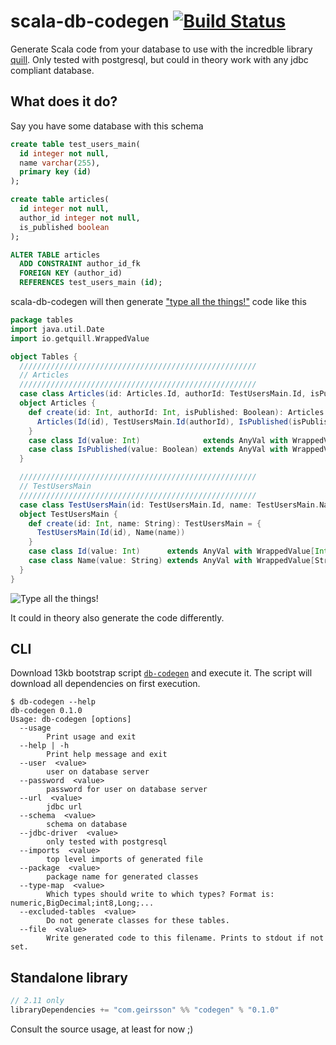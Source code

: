 # scala-db-codegen [![Build Status](https://travis-ci.org/olafurpg/db-codegen.svg?branch=master)](https://travis-ci.org/olafurpg/db-codegen)
Generate Scala code from your database to use with the incredble library [quill](https://github.com/getquill/quill).
Only tested with postgresql, but could in theory work with any jdbc compliant database.

## What does it do?

Say you have some database with this schema

```sql
create table test_users_main(
  id integer not null,
  name varchar(255),
  primary key (id)
);

create table articles(
  id integer not null,
  author_id integer not null,
  is_published boolean
);

ALTER TABLE articles
  ADD CONSTRAINT author_id_fk
  FOREIGN KEY (author_id)
  REFERENCES test_users_main (id);
```

scala-db-codegen will then generate ["type all the things!"](http://jto.github.io/articles/type-all-the-things/)
code like this

```scala
package tables
import java.util.Date
import io.getquill.WrappedValue

object Tables {
  /////////////////////////////////////////////////////
  // Articles
  /////////////////////////////////////////////////////
  case class Articles(id: Articles.Id, authorId: TestUsersMain.Id, isPublished: Articles.IsPublished)
  object Articles {
    def create(id: Int, authorId: Int, isPublished: Boolean): Articles = {
      Articles(Id(id), TestUsersMain.Id(authorId), IsPublished(isPublished))
    }
    case class Id(value: Int)              extends AnyVal with WrappedValue[Int]
    case class IsPublished(value: Boolean) extends AnyVal with WrappedValue[Boolean]
  }

  /////////////////////////////////////////////////////
  // TestUsersMain
  /////////////////////////////////////////////////////
  case class TestUsersMain(id: TestUsersMain.Id, name: TestUsersMain.Name)
  object TestUsersMain {
    def create(id: Int, name: String): TestUsersMain = {
      TestUsersMain(Id(id), Name(name))
    }
    case class Id(value: Int)      extends AnyVal with WrappedValue[Int]
    case class Name(value: String) extends AnyVal with WrappedValue[String]
  }
}
```

![Type all the things!](https://cdn.meme.am/instances/500x/71298545.jpg)

It could in theory also generate the code differently.

## CLI

Download 13kb bootstrap script
[`db-codegen`](https://github.com/olafurpg/scala-db-codegen/blob/master/db-codegen)
and execute it.
The script will download all dependencies on first execution.

```shell
$ db-codegen --help
db-codegen 0.1.0
Usage: db-codegen [options]
  --usage
        Print usage and exit
  --help | -h
        Print help message and exit
  --user  <value>
        user on database server
  --password  <value>
        password for user on database server
  --url  <value>
        jdbc url
  --schema  <value>
        schema on database
  --jdbc-driver  <value>
        only tested with postgresql
  --imports  <value>
        top level imports of generated file
  --package  <value>
        package name for generated classes
  --type-map  <value>
        Which types should write to which types? Format is: numeric,BigDecimal;int8,Long;...
  --excluded-tables  <value>
        Do not generate classes for these tables.
  --file  <value>
        Write generated code to this filename. Prints to stdout if not set.
```

## Standalone library

```scala
// 2.11 only
libraryDependencies += "com.geirsson" %% "codegen" % "0.1.0"
```

Consult the source usage, at least for now ;)


